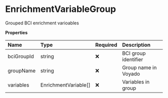 # EnrichmentVariableGroup

Grouped BCI enrichment varioables

**Properties**

| Name       | Type                 | Required | Description          |
| :--------- | :------------------- | :------- | :------------------- |
| bciGroupId | string               | ❌       | BCI group identifier |
| groupName  | string               | ❌       | Group name in Voyado |
| variables  | EnrichmentVariable[] | ❌       | Variables in group   |

<!-- This file was generated by liblab | https://liblab.com/ -->
